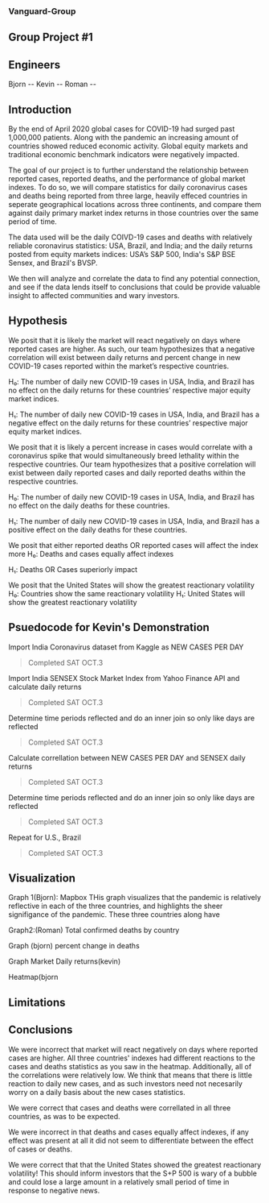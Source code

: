 ### Vanguard-Group
## Group Project #1

## Engineers
Bjorn --
Kevin --
Roman -- 

## Introduction

By the end of April 2020 global cases for COVID-19 had surged past 1,000,000 patients. Along with the pandemic an increasing amount of countries showed reduced economic activity. Global equity markets and traditional economic benchmark indicators were negatively impacted.

The goal of our project is to further understand the relationship between reported cases, reported deaths, and the performance of global market indexes. To do so, we will compare statistics for daily coronavirus cases and deaths being reported from three large, heavily effeced countries in seperate geographical locations across three continents, and compare them against daily primary market index returns in those countries over the same period of time. 

The data used will be the daily COIVD-19 cases and deaths  with relatively reliable coronavirus statistics: USA, Brazil, and India; and the daily returns posted from equity markets indices: USA’s S&P 500, India's S&P BSE Sensex, and Brazil's BVSP.

We then will analyze and correlate the data to find any potential connection, and see if the data lends itself to conclusions that could be provide valuable insight to affected communities and wary investors. 

## Hypothesis

We posit that it is likely the market will react negatively on days where reported cases are higher. As such, our team hypothesizes that a negative correlation will exist between daily returns and percent change in new COVID-19 cases reported within the market’s respective countries. 

H₀: The number of daily new COVID-19 cases in USA, India, and Brazil has no effect on the daily returns for these countries’ respective major equity market indices.

H₁: The number of daily new COVID-19 cases in USA, India, and Brazil has a negative effect on the daily returns for these countries’ respective major equity market indices.


We posit that it is likely a percent increase in cases would correlate with a coronavirus spike that would simultaneously breed lethality within the respective countries.
Our team hypothesizes that a positive correlation will exist between daily reported cases and daily reported deaths within the respective countries. 

H₀: The number of daily new COVID-19 cases in USA, India, and Brazil has no effect on the daily deaths for these countries.

H₁: The number of daily new COVID-19 cases in USA, India, and Brazil has a positive effect on the daily deaths for these countries.

We posit that either reported deaths OR reported cases will affect the index more
H₀: Deaths and cases equally affect indexes

H₁: Deaths OR Cases superiorly impact

We posit that the United States will show the greatest reactionary volatility 
H₀: Countries show the same reactionary volatility
H₁: United States will show the greatest reactionary volatility 

## Psuedocode for Kevin's Demonstration
Import India Coronavirus dataset from Kaggle as NEW CASES PER DAY
> Completed SAT OCT.3 

Import India SENSEX Stock Market Index from Yahoo Finance API and calculate daily returns
> Completed SAT OCT.3

Determine time periods reflected and do an inner join so only like days are reflected
> Completed SAT OCT.3

Calculate correllation between  NEW CASES PER DAY and SENSEX daily returns
> Completed SAT OCT.3

Determine time periods reflected and do an inner join so only like days are reflected
> Completed SAT OCT.3

Repeat for U.S., Brazil
> Completed SAT OCT.3

## Visualization
Graph 1(Bjorn): Mapbox 
THis graph visualizes that the pandemic is relatively reflective in each of the three countries, and highlights the sheer signifigance of the pandemic. These three countries along have 

Graph2:(Roman) Total confirmed deaths by country


Graph (bjorn) percent change in deaths

Graph Market Daily returns(kevin)

Heatmap(bjorn

## Limitations

## Conclusions
We were incorrect that market will react negatively on days where reported cases are higher. All three countries' indexes had different reactions to the cases and deaths statistics as you saw in the heatmap. Additionally, all of the correlations were relatively low.
We think that means that there is little reaction to daily new cases, and as such investors need not necesarily worry on a daily basis about the new cases statistics.

We were correct that cases and deaths were correllated in all three countries, as was to be expected.

We were incorrect in that deaths and cases equally affect indexes, if any effect was present at all it did not seem to differentiate between the effect of cases or deaths.

We were correct that that the United States showed the greatest reactionary volatility! This should inform investors that the S+P 500 is wary of a bubble and could lose a large amount in a relatively small period of time in response to negative news.
